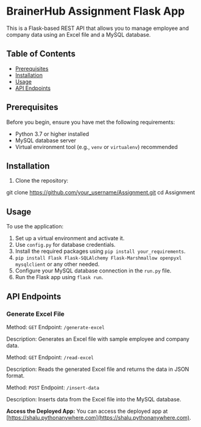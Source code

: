 # BrainerHub Assignment Flask App

This is a Flask-based REST API that allows you to manage employee and company data using an Excel file and a MySQL database.

## Table of Contents

- [Prerequisites](#prerequisites)
- [Installation](#installation)
- [Usage](#usage)
- [API Endpoints](#api-endpoints)

## Prerequisites

Before you begin, ensure you have met the following requirements:

- Python 3.7 or higher installed
- MySQL database server
- Virtual environment tool (e.g., `venv` or `virtualenv`) recommended

## Installation

1. Clone the repository:

git clone https://github.com/your_username/Assignment.git
cd Assignment

## Usage

To use the application:

1. Set up a virtual environment and activate it.
2. Use `config.py` for database credentials.
3. Install the required packages using `pip install your_requirements`.
4. `pip install Flask Flask-SQLAlchemy Flask-Marshmallow openpyxl mysqlclient` or any other needed.
5. Configure your MySQL database connection in the `run.py` file.
6. Run the Flask app using `flask run`.





## API Endpoints

### Generate Excel File


Method: `GET`
Endpoint: `/generate-excel`

Description: Generates an Excel file with sample employee and company data.


Method: `GET`
Endpoint: `/read-excel`

Description: Reads the generated Excel file and returns the data in JSON format.

Method: `POST`
Endpoint: `/insert-data`

Description: Inserts data from the Excel file into the MySQL database.

**Access the Deployed App:** You can access the deployed app at [https://shalu.pythonanywhere.com](https://shalu.pythonanywhere.com).

